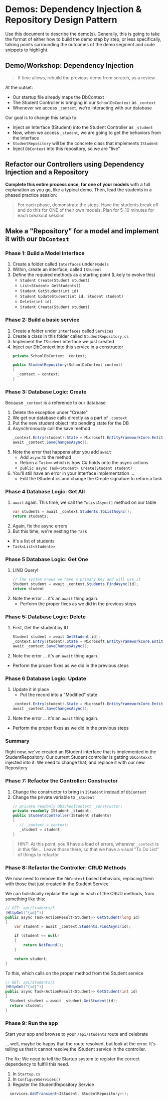 # Demos: Dependency Injection & Repository Design Pattern

Use this document to describe the demo(s). Generally, this is going to take the format of either how to build the demo step by step, or less specifically, talking points surrounding the outcomes of the demo segment and code snippets to highlight.

## Demo/Workshop: Dependency Injection

> If time allows, rebuild the previous demo from scratch, as a review.

At the outset:

- Our startup file already maps the DbContext
- The Student Controller is bringing in our `SchoolDbContext` as `_context`
- Whenever we access `_context`, we're interacting with our database

Our goal is to change this setup to:

- Inject an Interface (IStudent) into the Student Controller as `_student`
- Now, when we access `_student`, we are going to get the behaviors from the interface
- `StudentRepository` will be the concrete class that implements `IStudent`
- Inject `DbContext` into this repository, so we are "live"

## Refactor our Controllers using Dependency Injection and a Repository

**Complete this entire process once, for one of your models** with a full explanation as you go, like a typical demo. Then, lead the students in a phased practice session:

> For each phase, demonstrate the steps. Have the students break off and do this for ONE of their own models. Plan for 5-10 minutes for each breakout session

## Make a "Repository" for a model and implement it with our `DbContext`

### Phase 1: Build a Model Interface

1. Create a folder called `Interfaces` under `Models`
1. Within, create an interface, called `IStudent`
1. Define the required methods as a starting point (Likely to evolve this)
   - `Student Create(Student student)`
   - `List<Student> GetStudents()`
   - `Student GetStudent(int id)`
   - `Student UpdateStudent(int id, Student student)`
   - `Delete(int id)`
   - `Student Create(Student student)`


### Phase 2: Build a basic service

1. Create a folder under `Interfaces` called `Services`
1. Create a class in this folder called `StudentRepository.cs`
1. Implement the `IStudent` interface we just created
1. Inject our DbContext into this service in a constructor
   ```csharp
   private SchoolDbContext _context;

   public StudentRepository(SchoolDbContext context)
   {
     _context = context;
   }
   ```

### Phase 3: Database Logic: Create

Because `_context` is a reference to our database

1. Delete the exception under "Create"
1. We get our database calls directly as a part of `_context`
1. Put the new student object into pending state for the DB
1. Asynchronously call the save method
   ```csharp
   _context.Entry(student).State = Microsoft.EntityFrameworkCore.EntityState.Added;
   await _context.SaveChangesAsync();
   ```
1. Note the error that happens after you add `await`
   - Add `async` to the method
   - Return a `Task<>` which is how C# holds onto the async actions
   - `public async Task<Student> Create(Student student)`
1. You'll still have an error in your Interface implementation ...
   - Edit the IStudent.cs and change the Create signature to return a task

### Phase 4 Database Logic: Get All

1. `await` again. This time, we call the `ToListAsync()` method on our table
   ```csharp
   var students = await _context.Students.ToListAsync();
   return students;
   ```
1. Again, fix the async errors
1. But this time, we're nesting the `Task`
  - It's a list of students
  - `Task<List<Student>>`


### Phase 5 Database Logic: Get One

1. LINQ Query!
   ```csharp
   // The system knows we have a primary key and will use it
   Student student = await _context.Students.FindAsync(id);
   return student
   ```
1. Note the error ... it's an `await` thing again.
   - Perform the proper fixes as we did in the previous steps

### Phase 5: Database Logic: Delete

1. First, Get the student by ID
   ```csharp
   Student student = await GetStudent(id);
   _context.Entry(student).State = Microsoft.EntityFrameworkCore.EntityState.Deleted;
   await _context.SaveChangesAsync();
   ```
1. Note the error ... it's an `await` thing again.
  - Perform the proper fixes as we did in the previous steps


### Phase 6 Database Logic: Update

1. Update it in place
   - Put the record into a "Modified" state
   ```csharp
   _context.Entry(student).State = Microsoft.EntityFrameworkCore.EntityState.Modified;
   await _context.SaveChangesAsync();
   ```
1. Note the error ... it's an `await` thing again.
  - Perform the proper fixes as we did in the previous steps

### Summary

Right now, we've created an IStudent interface that is implemented in the StudentRepository. Our current Student controller is getting `DbContexxt` injected into it. We need to change that, and replace it with our new Repository

### Phase 7: Refactor the Controller: Constructor

1. Change the constructor to bring in `IStudent` instead of `DbContext`
1. Change the private variable to `_student`
   ```csharp
   // private readonly DbSchoolContext _constructor;
   private readonly IStudent _student;
   public StudentsController(IStudent students)
   {
      // _context = context;
      _student = student;
   }
   ```
 > HINT: At this point, you'll have a load of errors, wherever `_context` is in this file ... Leave those there, so that we have a visual "To Do List" of things to refactor

### Phase 8: Refactor the Controller: CRUD Methods

We now need to remove the `DbContext` based behaviors, replacing them with those that just created in the Student Service

We can holistically replace the logic in each of the CRUD methods, from something like this:

```csharp
// GET: api/Students/5
[HttpGet("{id}")]
public async Task<ActionResult<Student>> GetStudent(long id)
{
    var student = await _context.Students.FindAsync(id);

    if (student == null)
    {
        return NotFound();
    }

    return student;
}
```

To this, which calls on the proper method from the Student service

```csharp
// GET: api/Students/5
[HttpGet("{id}")]
public async Task<ActionResult<Student>> GetStudent(int id)
{
  Student student = await _student.GetStudent(id);
  return student;
}
```

### Phase 9: Run the app

Start your app and browse to your `/api/students` route and celebrate

... well, maybe be happy that the route resolved, but look at the error. It's telling us that it cannot resolve the IStudent service in the controller.

The fix: We need to tell the Startup system to register the correct dependency to fulfill this need.

1. In `Startup.cs`
1. In `ConfigureServices()`
1. Register the StudentRepository Service

```csharp
  services.AddTransient<IStudent, StudentRepository>();
```


